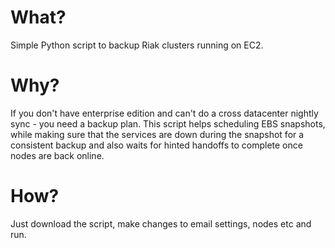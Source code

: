 # What?

Simple Python script to backup Riak clusters running on EC2.

# Why?

If you don't have enterprise edition and can't do a cross datacenter nightly sync - you need a backup plan. This script helps scheduling EBS snapshots, while making sure that the services are down during the snapshot for a consistent backup and also waits for hinted handoffs to complete once nodes are back online. 

# How?

Just download the script, make changes to email settings, nodes etc and run. 

